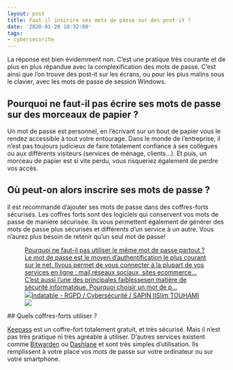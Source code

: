 ```yaml
---
layout: post
title: Faut-il inscrire ses mots de passe sur des post-it ?
date: '2020-01-20 10:32:00'
tags:
- cybersecurite
---
```


La réponse est bien évidemment non. C’est une pratique très courante et de plus en plus répandue avec la complexification des mots de passe. C’est ainsi que l’on trouve des post-it sur les écrans, ou pour les plus malins sous le clavier, avec les mots de passe de session Windows.

## Pourquoi ne faut-il pas écrire ses mots de passe sur des morceaux de papier ?

Un mot de passe est personnel, en l’écrivant sur un bout de papier vous le rendez accessible à tout votre entourage. Dans le monde de l’entreprise, il n’est pas toujours judicieux de faire totalement confiance à ses collègues ou aux différents visiteurs (services de ménage, clients…). Et puis, un morceau de papier est si vite perdu, vous risqueriez également de perdre vos accès.

## Où peut-on alors inscrire ses mots de passe ?

Il est recommandé d’ajouter ses mots de passe dans des coffres-forts sécurisés. Les coffres forts sont des logiciels qui conservent vos mots de passe de manière sécurisée. Ils vous permettent également de générer des mots de passe plus sécurisés et différents d’un service à un autre. Vous n’aurez plus besoin de retenir qu’un seul mot de passe!

<figure class="kg-card kg-bookmark-card"><a class="kg-bookmark-container" href=" __GHOST_URL__ /blog/pourquoi-ne-faut-il-pas-utiliser-le-meme-mot-de-passe-partout/"><div class="kg-bookmark-content">
<div class="kg-bookmark-title">Pourquoi ne faut-il pas utiliser le même mot de passe partout ?</div>
<div class="kg-bookmark-description">Le mot de passe est le moyen d’authentification le plus courant sur le net. Ilvous permet de vous connecter à la plupart de vos services en ligne : mail,réseaux sociaux, sites ecommerce… C’est aussi l’une des principales faiblessesen matière de sécurité informatique. Pourquoi choisir un mot de p…</div>
<div class="kg-bookmark-metadata">
<img class="kg-bookmark-icon" src=" __GHOST_URL__ /favicon.png"><span class="kg-bookmark-author">Indatable - RGPD / Cybersécurité / SAPIN II</span><span class="kg-bookmark-publisher">Slim TOUHAMI</span>
</div>
</div>
<div class="kg-bookmark-thumbnail"><img src=" __GHOST_URL__ /content/images/2021/02/changer-mot-de-passe-min.jpg"></div></a></figure>
## Quels coffres-forts utiliser ?

[Keepass](https://keepass.info/) est un coffre-fort totalement gratuit, et très sécurisé. Mais il n’est pas très pratique ni très agréable à utiliser. D’autres services existent comme [Bitwarden](https://bitwarden.com) ou [Dashlane](https://www.dashlane.com) et sont très simples d’utilisation. Ils remplissent à votre place vos mots de passe sur votre ordinateur ou sur votre smartphone.

